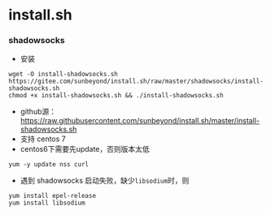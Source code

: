# install.sh

### shadowsocks

- 安装
```
wget -O install-shadowsocks.sh https://gitee.com/sunbeyond/install.sh/raw/master/shadowsocks/install-shadowsocks.sh
chmod +x install-shadowsocks.sh && ./install-shadowsocks.sh
```
- github源：https://raw.githubusercontent.com/sunbeyond/install.sh/master/install-shadowsocks.sh
- 支持 centos 7
- centos6下需要先update，否则版本太低
```
yum -y update nss curl
```
- 遇到 shadowsocks 启动失败，缺少`libsodium`时，则
```
yum install epel-release
yum install libsodium
```

